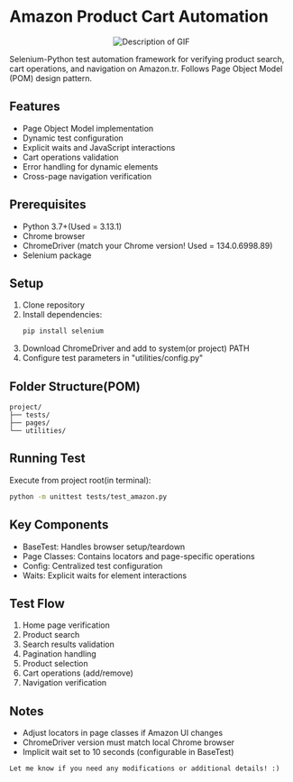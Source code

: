 # Amazon Product Cart Automation

<div align="center">
  <img src="https://github.com/user-attachments/assets/c9a64bf3-4745-4595-875b-5ae8288ad53d" alt="Description of GIF" />
</div>

Selenium-Python test automation framework for verifying product search, cart operations, and navigation on Amazon.tr. Follows Page Object Model (POM) design pattern.

## Features
- Page Object Model implementation
- Dynamic test configuration
- Explicit waits and JavaScript interactions
- Cart operations validation
- Error handling for dynamic elements
- Cross-page navigation verification

## Prerequisites
- Python 3.7+(Used = 3.13.1)
- Chrome browser
- ChromeDriver (match your Chrome version! Used = 134.0.6998.89)
- Selenium package

## Setup
1. Clone repository
2. Install dependencies:
   ```bash
   pip install selenium
3. Download ChromeDriver and add to system(or project) PATH
4. Configure test parameters in "utilities/config.py"

## Folder Structure(POM)
```
project/
├── tests/
├── pages/
└── utilities/
```

## Running Test
Execute from project root(in terminal):
```bash
python -m unittest tests/test_amazon.py
```

## Key Components
- BaseTest: Handles browser setup/teardown
- Page Classes: Contains locators and page-specific operations
- Config: Centralized test configuration
- Waits: Explicit waits for element interactions


## Test Flow
1. Home page verification
2. Product search
3. Search results validation
4. Pagination handling
5. Product selection
6. Cart operations (add/remove)
7. Navigation verification


## Notes
- Adjust locators in page classes if Amazon UI changes
- ChromeDriver version must match local Chrome browser
- Implicit wait set to 10 seconds (configurable in BaseTest)


```
Let me know if you need any modifications or additional details! :)
```
